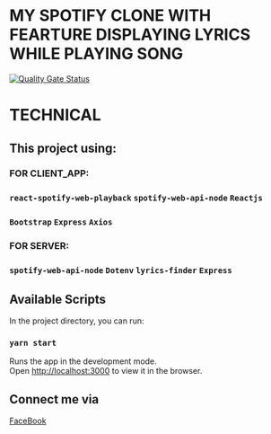 # MY SPOTIFY CLONE WITH FEARTURE DISPLAYING LYRICS WHILE PLAYING SONG
[![Quality Gate Status](https://sonarcloud.io/api/project_badges/measure?project=RedKAa_my-spotify&metric=alert_status)](https://sonarcloud.io/dashboard?id=RedKAa_my-spotify)

# TECHNICAL
## This project using: 
### FOR CLIENT_APP: 

### `react-spotify-web-playback` `spotify-web-api-node` `Reactjs`

### `Bootstrap` `Express` `Axios`

### FOR SERVER:

### `spotify-web-api-node` `Dotenv` `lyrics-finder` `Express`


## Available Scripts

In the project directory, you can run:

### `yarn start`

Runs the app in the development mode.\
Open [http://localhost:3000](http://localhost:3000) to view it in the browser.


## Connect me via
[FaceBook](https://facebook.com/nth777)


